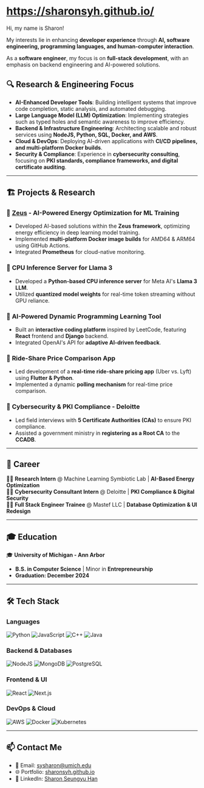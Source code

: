 # https://sharonsyh.github.io/

Hi, my name is Sharon!

My interests lie in enhancing **developer experience** through **AI, software engineering, programming languages, and human-computer interaction**.

As a **software engineer**, my focus is on **full-stack development**, with an emphasis on backend engineering and AI-powered solutions.

## 🔍 Research & Engineering Focus

- **AI-Enhanced Developer Tools**: Building intelligent systems that improve code completion, static analysis, and automated debugging.
- **Large Language Model (LLM) Optimization**: Implementing strategies such as typed holes and semantic awareness to improve efficiency.
- **Backend & Infrastructure Engineering**: Architecting scalable and robust services using **NodeJS, Python, SQL, Docker, and AWS**.
- **Cloud & DevOps**: Deploying AI-driven applications with **CI/CD pipelines, and multi-platform Docker builds**.
- **Security & Compliance**: Experience in **cybersecurity consulting**, focusing on **PKI standards, compliance frameworks, and digital certificate auditing**.

---

## 🏗️ Projects & Research

### 🔹 **[Zeus](https://github.com/ml-energy/zeus) - AI-Powered Energy Optimization for ML Training**
- Developed AI-based solutions within the **Zeus framework**, optimizing energy efficiency in deep learning model training.
- Implemented **multi-platform Docker image builds** for AMD64 & ARM64 using GitHub Actions.
- Integrated **Prometheus** for cloud-native monitoring.

### 🔹 **CPU Inference Server for Llama 3**
- Developed a **Python-based CPU inference server** for Meta AI's **Llama 3 LLM**.
- Utilized **quantized model weights** for real-time token streaming without GPU reliance.

### 🔹 **AI-Powered Dynamic Programming Learning Tool**
- Built an **interactive coding platform** inspired by LeetCode, featuring **React** frontend and **Django** backend.
- Integrated OpenAI's API for **adaptive AI-driven feedback**.

### 🔹 **Ride-Share Price Comparison App**
- Led development of a **real-time ride-share pricing app** (Uber vs. Lyft) using **Flutter & Python**.
- Implemented a dynamic **polling mechanism** for real-time price comparison.

### 🔹 **Cybersecurity & PKI Compliance - Deloitte**
- Led field interviews with **5 Certificate Authorities (CAs)** to ensure PKI compliance.
- Assisted a government ministry in **registering as a Root CA** to the **CCADB**.

---

## 🚀 Career

👨‍💻 **Research Intern** @ Machine Learning Symbiotic Lab | **AI-Based Energy Optimization**  
👨‍💻 **Cybersecurity Consultant Intern** @ Deloitte | **PKI Compliance & Digital Security**  
👨‍💻 **Full Stack Engineer Trainee** @ Mastef LLC | **Database Optimization & UI Redesign**  

---

## 🎓 Education

🎓 **University of Michigan - Ann Arbor**  
- **B.S. in Computer Science** | Minor in **Entrepreneurship**  
- **Graduation: December 2024**  

---

## 🛠️ Tech Stack

### **Languages**
![Python](https://img.shields.io/badge/Python-3776AB?style=for-the-badge&logo=python&logoColor=white)
![JavaScript](https://img.shields.io/badge/JavaScript-F7DF1E?style=for-the-badge&logo=javascript&logoColor=black)
![C++](https://img.shields.io/badge/C++-00599C?style=for-the-badge&logo=cplusplus&logoColor=white)
![Java](https://img.shields.io/badge/Java-007396?style=for-the-badge&logo=java&logoColor=white)

### **Backend & Databases**
![NodeJS](https://img.shields.io/badge/Node.js-339933?style=for-the-badge&logo=nodedotjs&logoColor=white)
![MongoDB](https://img.shields.io/badge/MongoDB-47A248?style=for-the-badge&logo=mongodb&logoColor=white)
![PostgreSQL](https://img.shields.io/badge/PostgreSQL-4169E1?style=for-the-badge&logo=postgresql&logoColor=white)

### **Frontend & UI**
![React](https://img.shields.io/badge/React-61DAFB?style=for-the-badge&logo=react&logoColor=black)
![Next.js](https://img.shields.io/badge/Next.js-000000?style=for-the-badge&logo=nextdotjs&logoColor=white)

### **DevOps & Cloud**
![AWS](https://img.shields.io/badge/AWS-FF9900?style=for-the-badge&logo=amazonaws&logoColor=black)
![Docker](https://img.shields.io/badge/Docker-2496ED?style=for-the-badge&logo=docker&logoColor=white)
![Kubernetes](https://img.shields.io/badge/Kubernetes-326CE5?style=for-the-badge&logo=kubernetes&logoColor=white)

---

## 📫 Contact Me

- 📩 Email: sysharon@umich.edu  
- 🌐 Portfolio: [sharonsyh.github.io](https://sharonsyh.github.io/)  
- 💼 LinkedIn: [Sharon Seungyu Han](https://www.linkedin.com/in/sharonseungyuhan/)  
